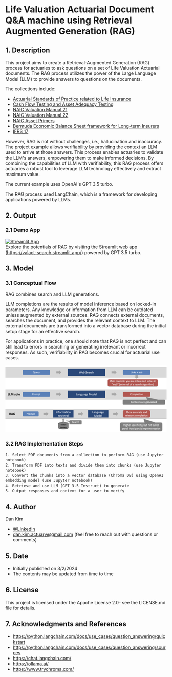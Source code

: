 # Life Valuation Actuarial Document Q&A machine using Retrieval Augmented Generation (RAG)
## 1. Description
This project aims to create a Retrieval-Augmented Generation (RAG) process for actuaries to ask questions on a set of Life Valuation Actuarial documents. The RAG process utilizes the power of the Large Language Model (LLM) to provide answers to questions on the documents.

The collections include:
- [Actuarial Standards of Practice related to Life Insurance](./data/ASOP_Life)
- [Cash Flow Testing and Asset Adequacy Testing](./data/CFT)
- [NAIC Valuation Manual 21](./data/VM21)
- [NAIC Valuation Manual 22](./data/VM22)
- [NAIC Asset Primers](./data/Asset)
- [Bermuda Economic Balance Sheet framework for Long-term Insurers](./data/Bermuda)
- [IFRS 17](./data/IFRS17)

However, RAG is not without challenges, i.e., hallucination and inaccuracy. The project example allows verifiability by providing the context an LLM used to arrive at those answers. This process enables actuaries to validate the LLM's answers, empowering them to make informed decisions. By combining the capabilities of LLM with verifiability, this RAG process offers actuaries a robust tool to leverage LLM technology effectively and extract maximum value.

The current example uses OpenAI's GPT 3.5 turbo.

The RAG process used LangChain, which is a framework for developing applications powered by LLMs.

## 2. Output
### 2.1 Demo App
[![Streamlit App](https://static.streamlit.io/badges/streamlit_badge_black_white.svg)](https://valact-search.streamlit.app/)  
Explore the potentials of RAG by visiting the Streamlit web app (https://valact-search.streamlit.app/) powered by GPT 3.5 turbo.

## 3. Model
### 3.1 Conceptual Flow
RAG combines search and LLM generations.  

LLM completions are the results of model inference based on locked-in parameters. Any knowledge or information from LLM can be outdated unless augmented by external sources. RAG connects external documents, searches the document, and provides the relevant context to LLM. The external documents are transformed into a vector database during the initial setup stage for an effective search.  

For applications in practice, one should note that RAG is not perfect and can still lead to errors in searching or generating irrelevant or incorrect responses. As such, verifiability in RAG becomes crucial for actuarial use cases.

![RAG concept](./images/RAG_concept.png)

### 3.2 RAG Implementation Steps
    1. Select PDF documents from a collection to perform RAG (use Jupyter notebook)
    2. Transform PDF into texts and divide them into chunks (use Jupyter notebook)
    3. Convert the chunks into a vector database (Chroma DB) using OpenAI embedding model (use Jupyter notebook)
    4. Retrieve and use LLM (GPT 3.5 Instruct) to generate
    5. Output responses and context for a user to verify

## 4. Author
Dan Kim 

- [@LinkedIn](https://www.linkedin.com/in/dan-kim-4aaa4b36/)
- dan.kim.actuary@gmail.com (feel free to reach out with questions or comments)

## 5. Date
- Initially published on 3/2/2024
- The contents may be updated from time to time
  
## 6. License
This project is licensed under the Apache License 2.0- see the LICENSE.md file for details.

## 7. Acknowledgments and References
- https://python.langchain.com/docs/use_cases/question_answering/quickstart
- https://python.langchain.com/docs/use_cases/question_answering/sources
- https://chat.langchain.com/
- https://ollama.ai/
- https://www.trychroma.com/
